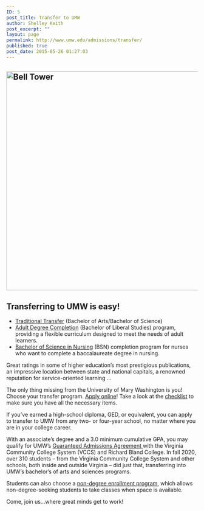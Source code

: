 ```yaml
---
ID: 5
post_title: Transfer to UMW
author: Shelley Keith
post_excerpt: ""
layout: page
permalink: http://www.umw.edu/admissions/transfer/
published: true
post_date: 2015-05-26 01:27:03
---
```

<h2><img class="aligncenter wp-image-48486 size-large" src="http://www.umw.edu/admissions/wp-content/uploads/sites/6/2018/05/Bell-Tower-Jan-2018-1024x576.jpg" alt="Bell Tower" width="1024" height="576" /></h2>
<h2>Transferring to UMW is easy!</h2>
<ul>
 	<li><a href="http://www.umw.edu/admissions/transfer/transfer-applicant-process/transfer-applicant-checklist/">Traditional Transfer</a> (Bachelor of Arts/Bachelor of Science)</li>
 	<li><a href="http://cas.umw.edu/bls/">Adult Degree Completion</a> (Bachelor of Liberal Studies) program, providing a flexible curriculum designed to meet the needs of adult learners.</li>
 	<li><a href="http://cas.umw.edu/bsn-program/">Bachelor of Science in Nursing</a> (BSN) completion program for nurses who want to complete a baccalaureate degree in nursing.</li>
</ul>
Great ratings in some of higher education’s most prestigious publications, an impressive location between state and national capitals, a renowned reputation for service-oriented learning ...

The only thing missing from the University of Mary Washington is you! Choose your transfer program. <a href="http://www.umw.edu/admissions/apply/">Apply online</a>! Take a look at the <a href="https://www.umw.edu/admissions/transfer/transfer-applicant-process/transfer-applicant-checklist/">checklist</a> to make sure you have all the necessary items.

If you’ve earned a high-school diploma, GED, or equivalent, you can apply to transfer to UMW from any two- or four-year school, no matter where you are in your college career.

With an associate’s degree and a 3.0 minimum cumulative GPA, you may qualify for UMW’s <a href="/admissions/transfer/guaranteed-admission-agreement/">Guaranteed Admissions Agreement </a>with the Virginia Community College System (VCCS) and Richard Bland College. In fall 2020, over 310 students – from the Virginia Community College System and other schools, both inside and outside Virginia – did just that, transferring into UMW’s bachelor’s of arts and sciences programs.

Students can also choose a <a href="http://academics.umw.edu/registrar/registration-instructions-for-nondegree-students-and-auditors/">non-degree enrollment program</a>, which allows non-degree-seeking students to take classes when space is available.

Come, join us...where great minds get to work!